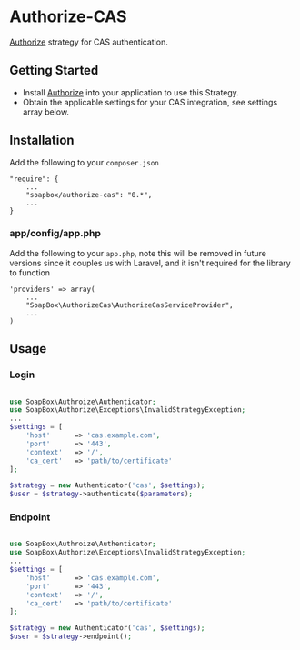 # Authorize-CAS
[Authorize](http://github.com/soapbox/authorize) strategy for CAS authentication.

## Getting Started
- Install [Authorize](http://github.com/soapbox/authorize) into your application
to use this Strategy.
- Obtain the applicable settings for your CAS integration, see settings array below.

## Installation
Add the following to your `composer.json`
```
"require": {
	...
	"soapbox/authorize-cas": "0.*",
	...
}
```

### app/config/app.php
Add the following to your `app.php`, note this will be removed in future
versions since it couples us with Laravel, and it isn't required for the library
to function
```
'providers' => array(
	...
	"SoapBox\AuthorizeCas\AuthorizeCasServiceProvider",
	...
)
```

## Usage

### Login
```php

use SoapBox\Authroize\Authenticator;
use SoapBox\Authorize\Exceptions\InvalidStrategyException;
...
$settings = [
	'host'		=> 'cas.example.com',
	'port'		=> '443',
	'context'	=> '/',
	'ca_cert'	=> 'path/to/certificate'
];

$strategy = new Authenticator('cas', $settings);
$user = $strategy->authenticate($parameters);

```

### Endpoint
```php

use SoapBox\Authroize\Authenticator;
use SoapBox\Authorize\Exceptions\InvalidStrategyException;
...
$settings = [
	'host'		=> 'cas.example.com',
	'port'		=> '443',
	'context'	=> '/',
	'ca_cert'	=> 'path/to/certificate'
];

$strategy = new Authenticator('cas', $settings);
$user = $strategy->endpoint();

```

